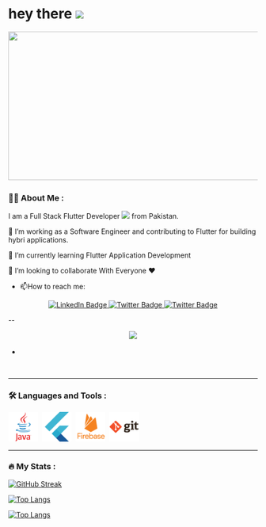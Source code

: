 
<h1>
  hey there
  <img src="https://media.giphy.com/media/hvRJCLFzcasrR4ia7z/giphy.gif" width="30px"/>
</h1>


<div align="center">
  <img src="https://media.giphy.com/media/dWesBcTLavkZuG35MI/giphy.gif" width="600" height="300"/>
</div>


### :man_technologist: About Me :

I am a Full Stack Flutter Developer <img src="https://media.giphy.com/media/WUlplcMpOCEmTGBtBW/giphy.gif" width="30"> from Pakistan.

:telescope: I’m working as a Software Engineer and contributing to Flutter for building hybri applications.

🌱 I’m currently learning Flutter Application Development

💞️ I’m looking to collaborate With Everyone ❤️

- :mailbox:How to reach me: 

<div id="badges" align="center">
  <a href="https://www.linkedin.com/in/muhammad-naseer-5201ab233/">
    <img src="https://img.shields.io/badge/Muhammad Naseer-blue?style=for-the-badge&logo=linkedin&logoColor=white" alt="LinkedIn Badge"/>
  </a>
  <a href="https://twitter.com/its_naseerx">
    <img src="https://img.shields.io/badge/its_naseerx-blue?style=for-the-badge&logo=twitter&logoColor=white" alt="Twitter Badge"/>
  </a>
    <a href="https://twitter.com/its_naseerx">
    <img src="https://img.shields.io/badge/Ñaseer Khñ-blue?style=for-the-badge&logo=facebook&logoColor=white" alt="Twitter Badge"/>
  </a>
</div>

--

<div id="header" align="center">
  <img src="https://media.giphy.com/media/M9gbBd9nbDrOTu1Mqx/giphy.gif" width="100"/>
</div>




-

<div id="counter" align="center">
<img src="https://komarev.com/ghpvc/?username=naseerz&style=flat-square&color=blue" alt=""/>
</div>


---

### :hammer_and_wrench: Languages and Tools :


<div id="icons" justify-content="space around";>
  <img src="https://github.com/devicons/devicon/blob/master/icons/java/java-original-wordmark.svg" title="Java" alt="Java" width="60" height="60"/>&nbsp;
  <img src="https://github.com/devicons/devicon/blob/master/icons/flutter/flutter-original.svg" title="Flutter" alt="Flutter" width="60" height="60"/>&nbsp;
  <img src="https://github.com/devicons/devicon/blob/master/icons/firebase/firebase-plain-wordmark.svg" title="Firebase" alt="Firebase" width="60" height="60"/>&nbsp;
  <img src="https://github.com/devicons/devicon/blob/master/icons/git/git-original-wordmark.svg" title="Git" **alt="Git" width="60" height="60"/>
</div>


---


### :fire: My Stats :


[![GitHub Streak](http://github-readme-streak-stats.herokuapp.com?user=naseerz&theme=dark&background=000000)](https://git.io/streak-stats)



[![Top Langs](https://github-readme-stats.vercel.app/api/top-langs/?username=naseerz)](https://github.com/anuraghazra/github-readme-stats)


[![Top Langs](https://github-readme-stats.vercel.app/api/top-langs/?username=naseerz&layout=compact&theme=vision-friendly-dark)](https://github.com/anuraghazra/github-readme-stats)

